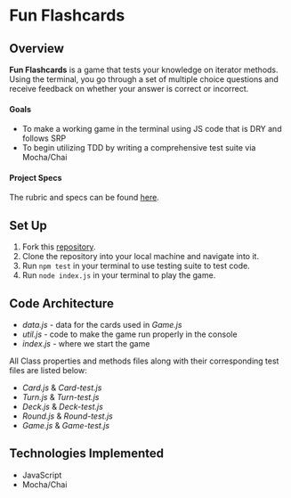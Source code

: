 # Fun Flashcards

## Overview
**Fun Flashcards** is a game that tests your knowledge on iterator methods. Using the terminal, you go through a set of multiple choice questions and receive feedback on whether your answer is correct or incorrect.

#### Goals
- To make a working game in the terminal using JS code that is DRY and follows SRP
- To begin utilizing TDD by writing a comprehensive test suite via Mocha/Chai

#### Project Specs
The rubric and specs can be found [here](https://frontend.turing.edu/projects/flash-cards.html).

## Set Up
1. Fork this [repository](https://github.com/kpn678/tic-tac-toe.git).
2. Clone the repository into your local machine and navigate into it.
3. Run `npm test` in your terminal to use testing suite to test code.
4. Run `node index.js` in your terminal to play the game.

## Code Architecture
- *data.js* - data for the cards used in *Game.js*
- *util.js* - code to make the game run properly in the console
- *index.js* - where we start the game

All Class properties and methods files along with their corresponding test files are listed below:
- *Card.js* & *Card-test.js*
- *Turn.js* & *Turn-test.js*
- *Deck.js* & *Deck-test.js*
- *Round.js* & *Round-test.js*
- *Game.js* & *Game-test.js*

## Technologies Implemented
- JavaScript
- Mocha/Chai
